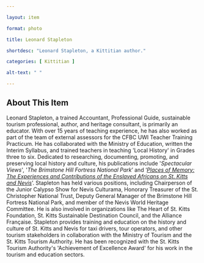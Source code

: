 ```yaml
--- 

layout: item

format: photo 

title: Leonard Stapleton

shortdesc: "Leonard Stapleton, a Kittitian author."

categories: [ Kittitian ] 

alt-text: " "

--- 
```


## About This Item 

Leonard Stapleton, a trained Accountant, Professional Guide, sustainable tourism professional, author, and heritage consultant, is primarily an educator. With over 15 years of teaching experience, he has also worked as part of the team of external assessors for the CFBC UWI Teacher Training Practicum. He has collaborated with the Ministry of Education, written the Interim Syllabus, and trained teachers in teaching 'Local History' in Grades three to six. Dedicated to researching, documenting, promoting, and preserving local history and culture, his publications include '_Spectacular Views_', '_The Brimstone Hill Fortress National Park_’ and ‘_[Places of Memory: The Experiences and Contributions of the Enslaved Africans on St. Kitts and Nevis](https://cfbcworks.github.io/Independence40SKN/items/SKN40_206.html)_’. Stapleton has held various positions, including Chairperson of the Junior Calypso Show for Nevis Culturama, Honorary Treasurer of the St. Christopher National Trust, Deputy General Manager of the Brimstone Hill Fortress National Park, and member of the Nevis World Heritage Committee. He is also involved in organizations like The Heart of St. Kitts Foundation, St. Kitts Sustainable Destination Council, and the Alliance Française. Stapleton provides training and education on the history and culture of St. Kitts and Nevis for taxi drivers, tour operators, and other tourism stakeholders in collaboration with the Ministry of Tourism and the St. Kitts Tourism Authority. He has been recognized with the St. Kitts Tourism Authority's 'Achievement of Excellence Award' for his work in the tourism and education sectors.
